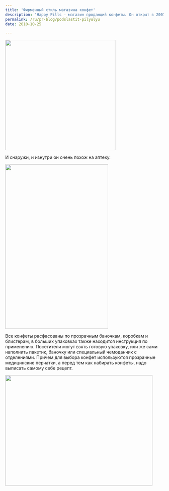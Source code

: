 ```yaml
---
title: 'Фирменный стиль магазина конфет'
description: 'Happy Pills - магазин продающий конфеты. Он открыт в 2007 году в Барселоне, и с тех пор пользуется большой популярностью, во многом благодаря дизайну.  И снаружи, и изнутри он очень похож на аптеку.'
permalink: /ru/pr-blog/podslastit-pilyulyu
date: 2010-10-25

---
```


<img src="{{ site.assets }}/upload/20601230349c7a2ea29a3e.jpg" alt="" class="post__img" width="350" height="350">

И снаружи, и изнутри он очень похож на аптеку.

<img src="{{ site.assets }}/upload/happy-pills-322.jpg" alt="" class="post__img" width="327" height="522">

Все конфеты расфасованы по прозрачным баночкам, коробкам и блистерам, в больших упаковках также находится инструкция по применению. Посетители могут взять готовую упаковку, или же сами наполнить пакетик, баночку или специальный чемоданчик с отделениями. Причем для выбора конфет используются прозрачные медицинские перчатки, а перед тем как набирать конфеты, надо выписать самому себе рецепт.

<img src="{{ site.assets }}/upload/happy_pills_store_6.jpg" alt="" class="post__img" width="468" height="351">

